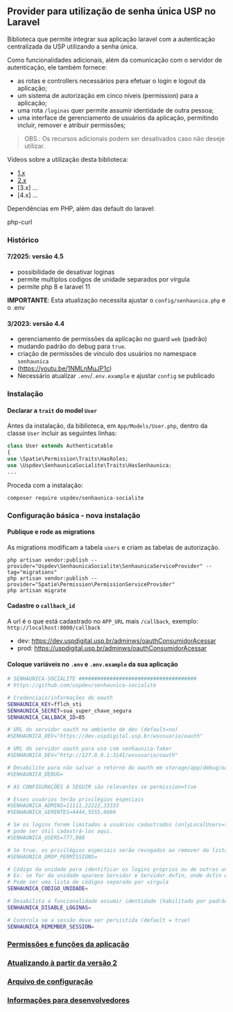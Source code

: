 ## Provider para utilização de senha única USP no Laravel

Biblioteca que permite integrar sua aplicação laravel com a autenticação centralizada da USP utilizando a senha única.

Como funcionalidades adicionais, além da comunicação com o servidor de autenticação, ele também fornece:

- as rotas e controllers necessários para efetuar o login e logout da aplicação;
- um sistema de autorização em cinco níveis (permission) para a aplicação;
- uma rota `/loginas` quer permite assumir identidade de outra pessoa;
- uma interface de gerenciamento de usuários da aplicação, permitindo incluir, remover e atribuir permissões;

> OBS.: Os recursos adicionais podem ser desativados caso não deseje utilizar.

Vídeos sobre a utilização desta biblioteca:

- [1.x](https://youtu.be/jLFM2AUFJgw)
- [2.x](https://www.youtube.com/watch?v=t6Zf3nK-oIo)
- [3.x] ...
- [4.x] ...

Dependências em PHP, além das default do laravel:

php-curl

### Histórico

#### 7/2025: versão 4.5

* possibilidade de desativar loginas
* permite multiplos codigos de unidade separados por vírgula
* permite php 8 e laravel 11

<b>IMPORTANTE</b>: Esta atualização necessita ajustar o `config/senhaunica.php` e o .env

#### 3/2023: versão 4.4
* gerenciamento de permissões da aplicação no guard `web` (padrão)
* mudando padrão do debug para `true`.
* criação de permissões de vínculo dos usuários no namespace `senhaunica`
* (https://youtu.be/1NMLnMuJP1c)
* Necessário atualizar `.env`/`.env.example` e ajustar `config` se publicado

### Instalação

#### Declarar a `trait` do model `User`

Antes da instalação, da biblioteca, em `App/Models/User.php`, dentro da classe `User` incluir as seguintes linhas:

```php
class User extends Authenticatable
{
use \Spatie\Permission\Traits\HasRoles;
use \Uspdev\SenhaunicaSocialite\Traits\HasSenhaunica;
...
```
Proceda com a instalação:

```
composer require uspdev/senhaunica-socialite
```

### Configuração básica - nova instalação

#### Publique e rode as migrations

As migrations modificam a tabela `users` e criam as tabelas de autorização.

```
php artisan vendor:publish --provider="Uspdev\SenhaunicaSocialite\SenhaunicaServiceProvider" --tag="migrations"
php artisan vendor:publish --provider="Spatie\Permission\PermissionServiceProvider"
php artisan migrate
```
#### Cadastre o `callback_id`

A url é o que está cadastrado no `APP_URL` mais `/callback`, exemplo: `http://localhost:8000/callback`

- dev: https://dev.uspdigital.usp.br/adminws/oauthConsumidorAcessar
- prod: https://uspdigital.usp.br/adminws/oauthConsumidorAcessar

#### Coloque variáveis no `.env` e `.env.example` da sua aplicação

```sh
# SENHAUNICA-SOCIALITE ######################################
# https://github.com/uspdev/senhaunica-socialite

# Credenciais/informações do oauth
SENHAUNICA_KEY=fflch_sti
SENHAUNICA_SECRET=sua_super_chave_segura
SENHAUNICA_CALLBACK_ID=85

# URL do servidor oauth no ambiente de dev (default=no)
#SENHAUNICA_DEV="https://dev.uspdigital.usp.br/wsusuario/oauth"

# URL do servidor oauth para uso com senhaunica-faker
#SENHAUNICA_DEV="http://127.0.0.1:3141/wsusuario/oauth"

# Desabilite para não salvar o retorno do oauth em storage/app/debug/oauth/ (default=true)
#SENHAUNICA_DEBUG=

# AS CONFIGURAÇÕES A SEGUIR são relevantes se permission=true

# Esses usuários terão privilégios especiais
#SENHAUNICA_ADMINS=11111,22222,33333
#SENHAUNICA_GERENTES=4444,5555,6666

# Se os logins forem limitados a usuários cadastrados (onlyLocalUsers=true),
# pode ser útil cadastrá-los aqui.
#SENHAUNICA_USERS=777,888

# Se true, os privilégios especiais serão revogados ao remover da lista (default=false)
#SENHAUNICA_DROP_PERMISSIONS=

# Código da unidade para identificar os logins próprios ou de outras unidades
# Ex: se for da unidade aparece Servidor e Servidor.dvfin, onde dvfin é o setor do usuário, caso contrário aparece Servidorusp
# Pode ser uma lista de códigos separado por vírgula
SENHAUNICA_CODIGO_UNIDADE=

# Desabilita a funcionalidade assumir identidade (habilitado por padrão)
SENHAUNICA_DISABLE_LOGINAS=

# Controla se a sessão deve ser persistida (default = true)
SENHAUNICA_REMEMBER_SESSION=


```

### [Permissões e funções da aplicação](docs/permissions.md)
### [Atualizando à partir da versão 2](docs/updating.md)
### [Arquivo de configuração](docs/configuracao_detalhes.md)
### [Informações para desenvolvedores](docs/desenvolvedores.md)
